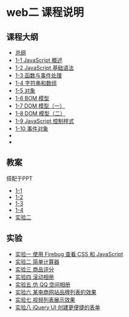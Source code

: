 # web二 课程说明

## 课程大纲

- [总纲](http://naotu.baidu.com/file/8f04ef2bfc15e79d851c5f706e9b0c97)
- [1-1 JavaScript 概述](http://naotu.baidu.com/file/540e5fec9acd1056b6ce34756c17472b)
- [1-2 JavaScript 基础语法](http://naotu.baidu.com/file/5ac4c53b511b60f7994aa4b4962642f7)
- [1-3 函数与事件处理](http://naotu.baidu.com/file/f0b48a556eb898aa4f03d07fb93d92d3)
- [1-4 字符串和数组](http://naotu.baidu.com/file/d409b972ac8580540ff250ec856043c9)
- [1-5 对象](http://naotu.baidu.com/file/b6ba3f06b1435c59c8a3d843f16cc5f2)
- [1-6 BOM 模型]()
- [1-7 DOM 模型（一）]()
- [1-8 DOM 模型（二）]()
- [1-9 JavaScript 控制样式]()
- [1-10 事件对象]()
- []()
- []()



## 教案

搭配于PPT

- [1-1](papers/1-1.md)
- [1-2](papers/1-2.md)
- [1-3](papers/1-3.md)
- [1-4](papers/1-4.md)
- [实验二](practice/pra2/paper.md)

## 实验

- [实验一 使用 Firebug 查看 CSS 和 JavaScript](practice/pra1.md)
- [实验二 简单计算器](practice/pra2/pra2.md)
- [实验三 商品评分](practice/pra3/pra3.md)
- [实验四 滚动相册](practice/pra4.md)
- [实验五 仿 QQ 空间相册](practice/pra5.md)
- [实验六 某电商网站品牌列表的效果](practice/pra6.md)
- [实验七 视频列表展示效果](practice/pra7.md)
- [实验八 jQuery UI 创建更便捷的表单](practice/pra8.md)
